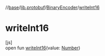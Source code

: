 //[base](../../../index.md)/[lib.protobuf](../index.md)/[BinaryEncoder](index.md)/[writeInt16](write-int16.md)

# writeInt16

[js]\
open fun [writeInt16](write-int16.md)(value: [Number](https://kotlinlang.org/api/latest/jvm/stdlib/kotlin/-number/index.html))
